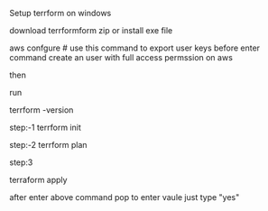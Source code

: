 Setup terrform on windows 


download terrformform zip or install exe file


aws confgure  # use this command to export user keys before enter command create an user with full access permssion on aws


then

run 

terrform -version




step:-1
terrform init



step:-2
terrform plan 



step:3

terraform apply

after enter above command pop to enter vaule just type "yes"

